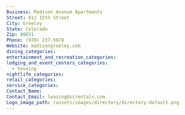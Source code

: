 ```yaml
---
Business: Madison Avenue Apartments
Street: 811 15th Street
City: Greeley
State: Colorado
Zip: 80631
Phone: (970) 237-5978
Website: madisongreeley.com
dining_categories:
entertainment_and_recreation_categories:
lodging_and_event_centers_categories:
  - housing
nightlife_categories:
retail_categories:
service_categories:
Contact_Name:
Contact_Email: leasing@screntals.com
Logo_image_path: /assets/images/directory/directory-default.png
---
```



